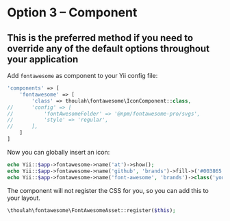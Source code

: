 # Option 3 – Component

## This is the preferred method if you need to override any of the default options throughout your application

Add `fontawesome` as component to your Yii config file:
```php
'components' => [
	'fontawesome' => [
		'class' => thoulah\fontawesome\IconComponent::class,
//		'config' => [
//			'fontAwesomeFolder' => '@npm/fontawesome-pro/svgs',
//			'style' => 'regular',
//		],
	]
]
```

Now you can globally insert an icon:
```php
echo Yii::$app->fontawesome->name('at')->show();
echo Yii::$app->fontawesome->name('github', 'brands')->fill->('#003865')->show();
echo Yii::$app->fontawesome->name('font-awesome', 'brands')->class('yourClass')->show();
```

The component will not register the CSS for you, so you can add this to your layout.
```php
\thoulah\fontawesome\FontAwesomeAsset::register($this);
```

